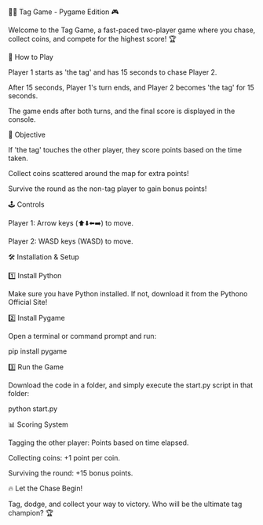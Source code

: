 🏃‍♂️ Tag Game - Pygame Edition 🎮

Welcome to the Tag Game, a fast-paced two-player game where you chase, collect coins, and compete for the highest score! 🏆

📜 How to Play

Player 1 starts as 'the tag' and has 15 seconds to chase Player 2.

After 15 seconds, Player 1's turn ends, and Player 2 becomes 'the tag' for 15 seconds.

The game ends after both turns, and the final score is displayed in the console.

🎯 Objective

If 'the tag' touches the other player, they score points based on the time taken.

Collect coins scattered around the map for extra points!

Survive the round as the non-tag player to gain bonus points!

🕹 Controls

Player 1: Arrow keys (⬆️⬇️⬅️➡️) to move.

Player 2: WASD keys (WASD) to move.

🛠 Installation & Setup

1️⃣ Install Python

Make sure you have Python installed. If not, download it from the Pythono Official Site!

2️⃣ Install Pygame

Open a terminal or command prompt and run:

pip install pygame

3️⃣ Run the Game

Download the code in a folder, and simply execute the start.py script in that folder:

python start.py

📊 Scoring System

Tagging the other player: Points based on time elapsed.

Collecting coins: +1 point per coin.

Surviving the round: +15 bonus points.

🔥 Let the Chase Begin!

Tag, dodge, and collect your way to victory. Who will be the ultimate tag champion? 🏆

